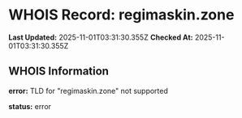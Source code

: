 # WHOIS Record: regimaskin.zone

**Last Updated:** 2025-11-01T03:31:30.355Z
**Checked At:** 2025-11-01T03:31:30.355Z

## WHOIS Information

**error:** TLD for "regimaskin.zone" not supported

**status:** error

